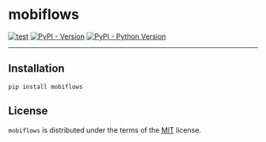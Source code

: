 # mobiflows

[![test](https://github.com/muskuloes/mobiflows/actions/workflows/test.yml/badge.svg)](https://github.com/muskuloes/mobiflows/actions/workflows/test.yml)
[![PyPI - Version](https://img.shields.io/pypi/v/mobiflows.svg)](https://pypi.org/project/mobiflows)
[![PyPI - Python Version](https://img.shields.io/pypi/pyversions/mobiflows.svg)](https://pypi.org/project/mobiflows)

-----

## Installation

```console
pip install mobiflows
```

## License

`mobiflows` is distributed under the terms of the [MIT](https://spdx.org/licenses/MIT.html) license.
